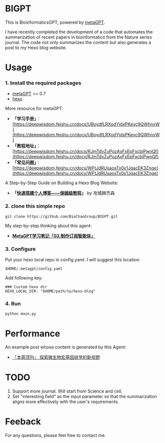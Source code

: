 # BIGPT
This is BioinformaticsGPT, powered by [metaGPT](https://github.com/geekan/MetaGPT).  

I have recently completed the development of a code that automates the summarization of recent papers in bioinformatics from the Nature series journal. The code not only summarizes the content but also generates a post to my Hexo blog website.

# Usage

### 1. Install the required packages
- [metaGPT](https://github.com/geekan/MetaGPT) >= 0.7
- [hexo](https://hexo.io)

More resource for metaGPT:
- **「学习手册」**：[https://deepwisdom.feishu.cn/docx/UBoydfLRXodYjdxPKeyc9QWhnvW](https://deepwisdom.feishu.cn/docx/UBoydfLRXodYjdxPKeyc9QWhnvW)
- **「教程地址」**：[https://deepwisdom.feishu.cn/docx/RJmTdvZuPozAxFxEpFxcbiPwnQf](https://deepwisdom.feishu.cn/docx/RJmTdvZuPozAxFxEpFxcbiPwnQf)
- **「常见问题」**：[https://deepwisdom.feishu.cn/docx/WFtJdRUsaosTx0x1JgacEK3Znge](https://deepwisdom.feishu.cn/docx/WFtJdRUsaosTx0x1JgacEK3Znge)

A Step-by-Step Guide on Building a Hexo Blog Website:
- **「[快速搭建个人博客——保姆级教程](https://pdpeng.github.io/2022/01/19/setup-personal-blog/)」** by 攻城狮杰森

### 2. clone this simple repo

```
git clone https://github.com/BioChaoGroup/BIGPT.git
```

My step-by-step thinking about this agent:
- **[MetaGPT学习笔记「03.制作订阅智能体」](https://zhuanlan.zhihu.com/p/678687197)**

### 3. Configure

Put your hexo local repo in config.yaml. I will suggest this location:
```
$HOME/.metagpt/config.yaml
```

Add following key:
```
### Custom hexo dir
HEXO_LOCAL_DIR: "$HOME/path/to/hexo-blog"
```


### 4. Run

```
python main.py
```

# Performance

An example post whose content is generated by this Agent:
- [「本周顶刊」 探索微生物宏基因组学的新视野](http://biochao.cc/2024/01/22/Top-Paper-weekly/)

# TODO
1. Support more journal. Will start from Science and cell.
2. Set "interesting field" as the input parameter so that the summarization aligns more effectively with the user's requirements.

# Feeback
For any questions, please feel free to contact me.
